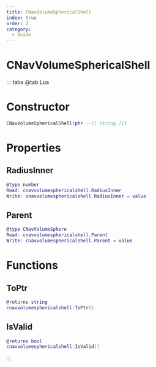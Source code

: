 ```yaml
---
title: CNavVolumeSphericalShell
index: true
order: 2
category:
  - Guide
---
```


# CNavVolumeSphericalShell

::: tabs
@tab Lua
# Constructor
```lua
CNavVolumeSphericalShell(ptr --[[ string ]])
```
# Properties
## RadiusInner 
```lua
@type number
Read: cnavvolumesphericalshell.RadiusInner
Write: cnavvolumesphericalshell.RadiusInner = value
```
## Parent 
```lua
@type CNavVolumeSphere
Read: cnavvolumesphericalshell.Parent
Write: cnavvolumesphericalshell.Parent = value
```
# Functions
## ToPtr
```lua
@returns string
cnavvolumesphericalshell:ToPtr()
```
## IsValid
```lua
@returns bool
cnavvolumesphericalshell:IsValid()
```

:::
